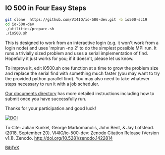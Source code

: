 ## IO 500 in Four Easy Steps

```bash
git clone  https://github.com/VI4IO/io-500-dev.git -b io500-sc19
cd io-500-dev
./utilities/prepare.sh
./io500.sh
```

This is designed to work from an interactive login (e.g. it won't work from a login node) and uses 'mpirun -np 2' to do the simplest possible MPI run.  It runs a trivially sized problem and uses a serial implementation of find.  Hopefully it just works for you; if it doesn't, please let us know.

To improve it, edit i0500.sh one function at a time to grow the problem size and replace the serial find with something much faster (you may want to try the provided python parallel find). You may also need to take whatever steps necessary to run it with a job scheduler. 

[Our documents directory](https://github.com/VI4IO/io-500-dev/tree/master/doc) has more detailed instructions including how to submit once you have successfully run.

Thanks for your participation and good luck!  

[![DOI](https://zenodo.org/badge/DOI/10.5281/zenodo.1422814.svg)](https://doi.org/10.5281/zenodo.1422814)

To Cite:
Julian Kunkel, George Markomanolis, John Bent, & Jay Lofstead. (2018, September 20). VI4IO/io-500-dev: Zenodo Citation Release (Version v1.1). Zenodo. http://doi.org/10.5281/zenodo.1422814

[BibTeX](doc/io500.bib)
